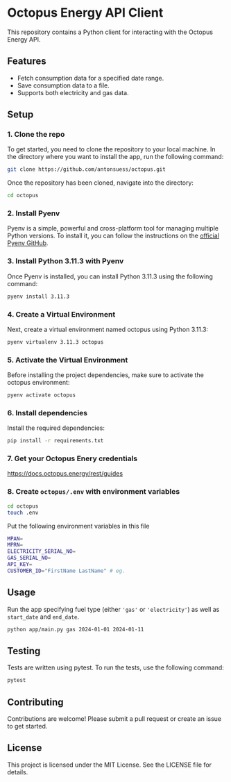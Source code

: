 # Octopus Energy API Client

This repository contains a Python client for interacting with the Octopus Energy API.

## Features

- Fetch consumption data for a specified date range.
- Save consumption data to a file.
- Supports both electricity and gas data.

## Setup

### 1. Clone the repo
To get started, you need to clone the repository to your local machine. 
In the directory where you want to install the app, run the following command:

```bash
git clone https://github.com/antonsuess/octopus.git
```
Once the repository has been cloned, navigate into the directory:

```bash
cd octopus
```

### 2. Install Pyenv

Pyenv is a simple, powerful and cross-platform tool for managing multiple Python versions. To install it, you can follow the instructions on the [official Pyenv GitHub](https://github.com/pyenv/pyenv#installation).

### 3. Install Python 3.11.3 with Pyenv

Once Pyenv is installed, you can install Python 3.11.3 using the following command:

```bash
pyenv install 3.11.3
```

### 4. Create a Virtual Environment
Next, create a virtual environment named octopus using Python 3.11.3:

```bash
pyenv virtualenv 3.11.3 octopus
```
### 5. Activate the Virtual Environment
Before installing the project dependencies, make sure to activate the octopus environment:

```bash
pyenv activate octopus
```

### 6. Install dependencies
Install the required dependencies:
```bash
pip install -r requirements.txt
```

### 7. Get your Octopus Enery credentials
https://docs.octopus.energy/rest/guides

### 8. Create `octopus/.env` with environment variables
```bash
cd octopus
touch .env
```
Put the following environment variables in this file

```bash
MPAN=
MPRN=
ELECTRICITY_SERIAL_NO=
GAS_SERIAL_NO=
API_KEY=
CUSTOMER_ID="FirstName LastName" # eg.
```


## Usage
Run the app specifying fuel type (either `'gas'` or `'electricity'`) as well as `start_date` and `end_date`.
```bash
python app/main.py gas 2024-01-01 2024-01-11
```
## Testing

Tests are written using pytest. To run the tests, use the following command:
```bash
pytest
```

## Contributing
Contributions are welcome! Please submit a pull request or create an issue to get started.

## License
This project is licensed under the MIT License. See the LICENSE file for details.


